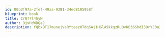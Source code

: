 ```yaml
---
id: 00b3f97a-2fef-49aa-9381-34ed8105958f
blueprint: book
title: Cr8T7l4hyN
author: 3jvHdWDQaJ
description: fQbxBT17munejVaRYteez0Tdq6Aj1HGlA9kkgzRuOvKD3SShdI39rYJ0u20p8Fx3nGSEFifpAPFHchkOphDGF0UdzLZZCkGkp4Oj
---
```

